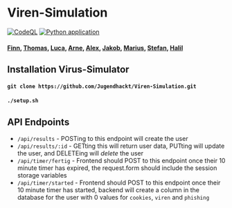 # Viren-Simulation
[![CodeQL](https://github.com/Jugendhackt/Viren-Simulation/actions/workflows/codeql.yml/badge.svg)](https://github.com/Jugendhackt/Viren-Simulation/actions/workflows/codeql.yml)
[![Python application](https://github.com/Jugendhackt/Viren-Simulation/actions/workflows/python-app.yml/badge.svg)](https://github.com/Jugendhackt/Viren-Simulation/actions/workflows/python-app.yml)
#### [Finn](https://www.github.com/fingadumbledore), [Thomas](https://www.github.com/hyperbel), [Luca](https://www.github.com/erase01), [Arne](https://www.github.com/amxx1679), [Alex](www.github.com/alexbecked), [Jakob](https://www.github.com/ferox123), [Marius](https://www.github.com/gnom79), [Stefan](https://www.github.com/stefan1293), [Halil](https://www.github.com/connordoesdev)
## Installation Virus-Simulator
#### `git clone https://github.com/Jugendhackt/Viren-Simulation.git`
#### `./setup.sh`
## API Endpoints
- `/api/results` - POSTing to this endpoint will create the user
- `/api/results/:id` - GETting this will return user data, PUTting will update the user, and DELETEing will _delete_ the user
- `/api/timer/fertig` - Frontend should POST to this endpoint once their 10 minute timer has expired, the request.form should include the session storage variables
- `/api/timer/started` - Frontend should POST to this endpoint once their 10 minute timer has started, backend will create a column in the database for the user with 0 values for `cookies`, `viren` and `phishing`
